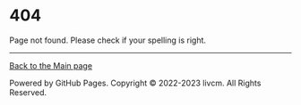 # 404
Page not found. Please check if your spelling is right.

------

[Back to the Main page](/ "Back to the Main page")

Powered by GitHub Pages. Copyright ©️ 2022-2023 livcm. All Rights Reserved.